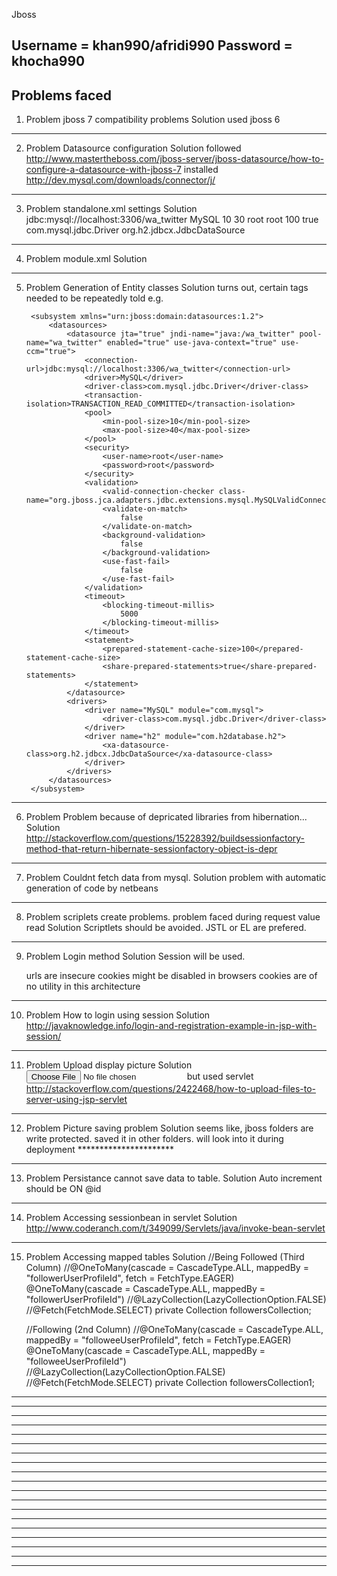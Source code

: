 Jboss

Username = khan990/afridi990
Password = khocha990
--------------------------------------------
Problems faced
--------------------------------------------
1. Problem
    jboss 7 compatibility problems
Solution
    used jboss 6
--------------------------------------------
2. Problem
    Datasource configuration
Solution
    followed http://www.mastertheboss.com/jboss-server/jboss-datasource/how-to-configure-a-datasource-with-jboss-7
    installed http://dev.mysql.com/downloads/connector/j/

--------------------------------------------
3. Problem
    standalone.xml settings
Solution
    <subsystem xmlns="urn:jboss:domain:datasources:1.2">
        <datasources>
            <datasource jta="true" jndi-name="java:/wa_twitter" pool-name="wa_twitter" enabled="true" use-java-context="true" use-ccm="true">
                <connection-url>jdbc:mysql://localhost:3306/wa_twitter</connection-url>
                <driver>MySQL</driver>
                <pool>
                    <min-pool-size>10</min-pool-size>
                    <max-pool-size>30</max-pool-size>
                </pool>
                <security>
                    <user-name>root</user-name>
                    <password>root</password>
                </security>
                <statement>
                    <prepared-statement-cache-size>100</prepared-statement-cache-size>
                    <share-prepared-statements>true</share-prepared-statements>
                </statement>
            </datasource>
            <drivers>
                <driver name="MySQL" module="com.mysql">
                    <driver-class>com.mysql.jdbc.Driver</driver-class>
                </driver>
                <driver name="h2" module="com.h2database.h2">
                    <xa-datasource-class>org.h2.jdbcx.JdbcDataSource</xa-datasource-class>
                </driver>
            </drivers>
        </datasources>
    </subsystem>
--------------------------------------------
4. Problem
    module.xml
Solution
    <?xml version="1.0" encoding="UTF-8"?>
 
    <module xmlns="urn:jboss:module:1.0" name="com.mysql">
      <resources>
        <resource-root path="mysql-connector-java-5.1.33-bin.jar"/>
      </resources>
      <dependencies>
        <module name="javax.api"/>
      </dependencies>
    </module>
--------------------------------------------
5. Problem
    Generation of Entity classes
Solution
    turns out, certain tags needed to be repeatedly told
    e.g. <driver-class>

        <subsystem xmlns="urn:jboss:domain:datasources:1.2">
            <datasources>
                <datasource jta="true" jndi-name="java:/wa_twitter" pool-name="wa_twitter" enabled="true" use-java-context="true" use-ccm="true">
                    <connection-url>jdbc:mysql://localhost:3306/wa_twitter</connection-url>
                    <driver>MySQL</driver>
					<driver-class>com.mysql.jdbc.Driver</driver-class>
					<transaction-isolation>TRANSACTION_READ_COMMITTED</transaction-isolation>
                    <pool>
                        <min-pool-size>10</min-pool-size>
                        <max-pool-size>40</max-pool-size>
                    </pool>
                    <security>
                        <user-name>root</user-name>
                        <password>root</password>
                    </security>
					<validation>
                        <valid-connection-checker class-name="org.jboss.jca.adapters.jdbc.extensions.mysql.MySQLValidConnectionChecker"/>
                        <validate-on-match>
                            false
                        </validate-on-match>
                        <background-validation>
                            false
                        </background-validation>
                        <use-fast-fail>
                            false
                        </use-fast-fail>
                    </validation>
                    <timeout>
                        <blocking-timeout-millis>
                            5000
                        </blocking-timeout-millis>
                    </timeout>
                    <statement>
                        <prepared-statement-cache-size>100</prepared-statement-cache-size>
                        <share-prepared-statements>true</share-prepared-statements>
                    </statement>
                </datasource>
                <drivers>
                    <driver name="MySQL" module="com.mysql">
                        <driver-class>com.mysql.jdbc.Driver</driver-class>
                    </driver>
                    <driver name="h2" module="com.h2database.h2">
                        <xa-datasource-class>org.h2.jdbcx.JdbcDataSource</xa-datasource-class>
                    </driver>
                </drivers>
            </datasources>
        </subsystem>
--------------------------------------------
6. Problem
    Problem because of depricated libraries from hibernation...
Solution
    http://stackoverflow.com/questions/15228392/buildsessionfactory-method-that-return-hibernate-sessionfactory-object-is-depr

--------------------------------------------
7. Problem
    Couldnt fetch data from mysql.
Solution
    problem with automatic generation of code by netbeans

    <mapping class="model.Followers" />
    <mapping class="model.TweetMentions" />
    <mapping class="model.TweetTag" />
    <mapping class="model.TweetUrl" />
    <mapping class="model.Tweets" />
    <mapping class="model.UserProfiles" />
--------------------------------------------
8. Problem
    scriplets create problems.
    problem faced during request value read
Solution
    Scriptlets should be avoided.
    JSTL or EL are prefered.
--------------------------------------------
9. Problem
    Login method
Solution
    Session will be used.

    urls are insecure
    cookies might be disabled in browsers
    cookies are of no utility in this architecture
--------------------------------------------
10. Problem
    How to login using session
Solution
    http://javaknowledge.info/login-and-registration-example-in-jsp-with-session/
--------------------------------------------
11. Problem
    Upload display picture
Solution
    <input type="file"/>
    but used servlet http://stackoverflow.com/questions/2422468/how-to-upload-files-to-server-using-jsp-servlet
--------------------------------------------
12. Problem
    Picture saving problem
Solution
    seems like, jboss folders are write protected. 
    saved it in other folders.
    will look into it during deployment **********************
--------------------------------------------
13. Problem
    Persistance cannot save data to table.
Solution
    Auto increment should be ON @id
--------------------------------------------
14. Problem
    Accessing sessionbean in servlet
Solution
    http://www.coderanch.com/t/349099/Servlets/java/invoke-bean-servlet
--------------------------------------------
15. Problem
    Accessing mapped tables
Solution
    //Being Followed (Third Column)
    //@OneToMany(cascade = CascadeType.ALL, mappedBy = "followerUserProfileId", fetch = FetchType.EAGER)
    @OneToMany(cascade = CascadeType.ALL, mappedBy = "followerUserProfileId")
    //@LazyCollection(LazyCollectionOption.FALSE)
    //@Fetch(FetchMode.SELECT)
    private Collection<Followers> followersCollection;
    
    //Following (2nd Column)
    //@OneToMany(cascade = CascadeType.ALL, mappedBy = "followeeUserProfileId", fetch = FetchType.EAGER)
    @OneToMany(cascade = CascadeType.ALL, mappedBy = "followeeUserProfileId")
    //@LazyCollection(LazyCollectionOption.FALSE)
    //@Fetch(FetchMode.SELECT)
    private Collection<Followers> followersCollection1;
--------------------------------------------
--------------------------------------------
--------------------------------------------
--------------------------------------------
--------------------------------------------
--------------------------------------------
--------------------------------------------
--------------------------------------------
--------------------------------------------
--------------------------------------------
--------------------------------------------
--------------------------------------------
--------------------------------------------
--------------------------------------------
--------------------------------------------
--------------------------------------------
--------------------------------------------
--------------------------------------------
--------------------------------------------